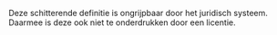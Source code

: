 Deze schitterende definitie is ongrijpbaar door het juridisch systeem. Daarmee is deze ook niet te onderdrukken door een licentie.